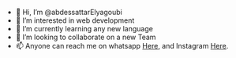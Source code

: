 - 👋 Hi, I’m @abdessattarElyagoubi
- 👀 I’m interested in web development
- 🌱 I’m currently learning any new language
- 💞️ I’m looking to collaborate on a new Team
- 📫 Anyone can reach me on whatsapp <a href="https://wa.me/+212682993078&text=Hi, I have seen your Github profile" target="_blank">Here</a>, and Instagram <a href="https://instagram.com/abdessattar23" target="_blank">Here</a>.

<!---
abdessattarElyagoubi/abdessattarElyagoubi is a ✨ special ✨ repository because its `README.md` (this file) appears on your GitHub profile.
You can click the Preview link to take a look at your changes.
--->
